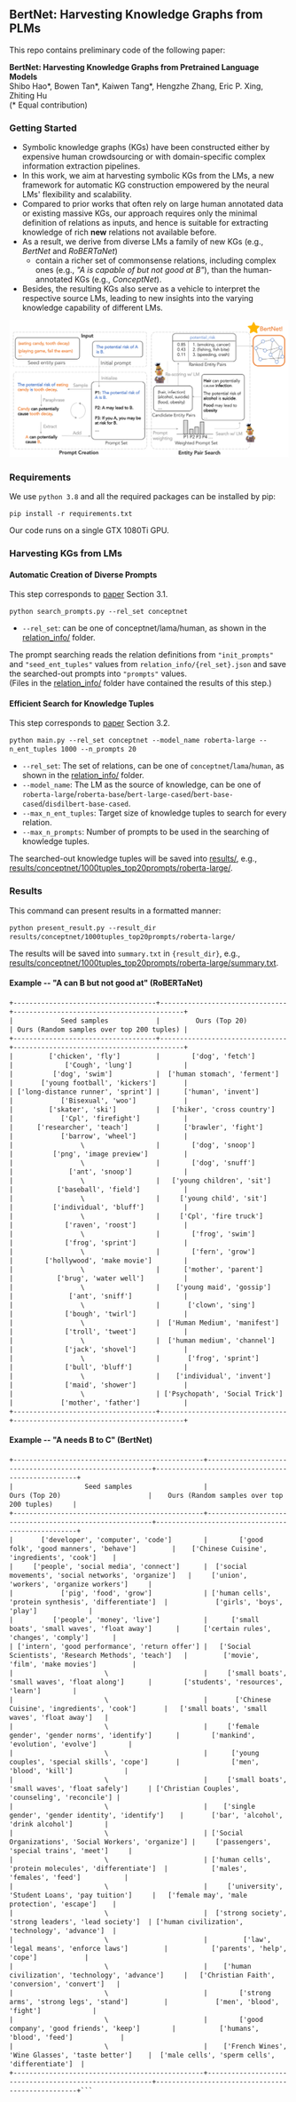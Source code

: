 ## BertNet: Harvesting Knowledge Graphs from PLMs

This repo contains preliminary code of the following paper:

**BertNet: Harvesting Knowledge Graphs from Pretrained Language Models** \
Shibo Hao*, Bowen Tan*, Kaiwen Tang*, Hengzhe Zhang, Eric P. Xing, Zhiting Hu \
(* Equal contribution) 

### Getting Started
* Symbolic knowledge graphs (KGs) have been constructed either by expensive human crowdsourcing or with domain-specific complex information extraction pipelines.
* In this work, we aim at harvesting symbolic KGs from the LMs, a new framework for automatic KG construction empowered by the neural LMs' flexibility and scalability. 
* Compared to prior works that often rely on large human annotated data or existing massive KGs, our approach requires only the minimal definition of relations as inputs, and hence is suitable for extracting knowledge of rich **new** relations not available before. 
* As a result, we derive from diverse LMs a family of new KGs (e.g., *BertNet* and *RoBERTaNet*) 
  * contain a richer set of commonsense relations, including complex ones (e.g., *"A is capable of but not good at B"*), than the human-annotated KGs (e.g., *ConceptNet*). 
* Besides, the resulting KGs also serve as a vehicle to interpret the respective source LMs, leading to new insights into the varying knowledge capability of different LMs.


![](framework.png)

### Requirements
We use `python 3.8` and all the required packages can be installed by pip:
```
pip install -r requirements.txt
```
Our code runs on a single GTX 1080Ti GPU.

### Harvesting KGs from LMs

#### Automatic Creation of Diverse Prompts
This step corresponds to [paper]() Section 3.1. 
```
python search_prompts.py --rel_set conceptnet
```
* `--rel_set`: can be one of conceptnet/lama/human, as shown in the [relation_info/](relation_info/) folder.

The prompt searching reads the relation definitions from `"init_prompts"` and `"seed_ent_tuples"` values from `relation_info/{rel_set}.json` and save the searched-out prompts into `"prompts"` values.\
(Files in the [relation_info/](relation_info/) folder have contained the results of this step.)

#### Efficient Search for Knowledge Tuples
This step corresponds to [paper]() Section 3.2.
```
python main.py --rel_set conceptnet --model_name roberta-large --n_ent_tuples 1000 --n_prompts 20
```
* `--rel_set`: The set of relations, can be one of `conceptnet`/`lama`/`human`, as shown in the [relation_info/](relation_info/) folder.
* `--model_name`: The LM as the source of knowledge, can be one of `roberta-large`/`roberta-base`/`bert-large-cased`/`bert-base-cased`/`disdilbert-base-cased`.
* `--max_n_ent_tuples`: Target size of knowledge tuples to search for every relation.
* `--max_n_prompts`: Number of prompts to be used in the searching of knowledge tuples. 

The searched-out knowledge tuples will be saved into [results/](results/), e.g., [results/conceptnet/1000tuples_top20prompts/roberta-large/](results/conceptnet/1000tuples_top20prompts/roberta-large/).


### Results
This command can present results in a formatted manner:
```
python present_result.py --result_dir results/conceptnet/1000tuples_top20prompts/roberta-large/
```
The results will be saved into `summary.txt` in `{result_dir}`, e.g., [results/conceptnet/1000tuples_top20prompts/roberta-large/summary.txt](results/conceptnet/1000tuples_top20prompts/roberta-large/summary.txt).



#### Example -- "A can B but not good at" (RoBERTaNet)
```
+------------------------------------+--------------------------------+-------------------------------------------+
|            Seed samples            |         Ours (Top 20)          | Ours (Random samples over top 200 tuples) |
+------------------------------------+--------------------------------+-------------------------------------------+
|         ['chicken', 'fly']         |        ['dog', 'fetch']        |             ['Cough', 'lung']             |
|          ['dog', 'swim']           |  ['human stomach', 'ferment']  |       ['young football', 'kickers']       |
| ['long-distance runner', 'sprint'] |      ['human', 'invent']       |            ['Bisexual', 'woo']            |
|         ['skater', 'ski']          |   ['hiker', 'cross country']   |            ['Cpl', 'firefight']           |
|      ['researcher', 'teach']       |      ['brawler', 'fight']      |            ['barrow', 'wheel']            |
|                 \                  |        ['dog', 'snoop']        |          ['png', 'image preview']         |
|                 \                  |        ['dog', 'snuff']        |              ['ant', 'snoop']             |
|                 \                  |   ['young children', 'sit']    |           ['baseball', 'field']           |
|                 \                  |     ['young child', 'sit']     |          ['individual', 'bluff']          |
|                 \                  |     ['Cpl', 'fire truck']      |             ['raven', 'roost']            |
|                 \                  |        ['frog', 'swim']        |             ['frog', 'sprint']            |
|                 \                  |        ['fern', 'grow']        |        ['hollywood', 'make movie']        |
|                 \                  |      ['mother', 'parent']      |           ['brug', 'water well']          |
|                 \                  |    ['young maid', 'gossip']    |              ['ant', 'sniff']             |
|                 \                  |       ['clown', 'sing']        |             ['bough', 'twirl']            |
|                 \                  |  ['Human Medium', 'manifest']  |             ['troll', 'tweet']            |
|                 \                  |  ['human medium', 'channel']   |             ['jack', 'shovel']            |
|                 \                  |       ['frog', 'sprint']       |             ['bull', 'bluff']             |
|                 \                  |    ['individual', 'invent']    |             ['maid', 'shower']            |
|                 \                  | ['Psychopath', 'Social Trick'] |            ['mother', 'father']           |
+------------------------------------+--------------------------------+-------------------------------------------+
```

#### Example -- "A needs B to C" (BertNet)
```
+------------------------------------------------+--------------------------------------------------------+--------------------------------------------------+
|                  Seed samples                  |                     Ours (Top 20)                      |    Ours (Random samples over top 200 tuples)     |
+------------------------------------------------+--------------------------------------------------------+--------------------------------------------------+
|       ['developer', 'computer', 'code']        |        ['good folk', 'good manners', 'behave']         |    ['Chinese Cuisine', 'ingredients', 'cook']    |
|     ['people', 'social media', 'connect']      |  ['social movements', 'social networks', 'organize']   |     ['union', 'workers', 'organize workers']     |
|            ['pig', 'food', 'grow']             | ['human cells', 'protein synthesis', 'differentiate']  |            ['girls', 'boys', 'play']             |
|          ['people', 'money', 'live']           |      ['small boats', 'small waves', 'float away']      |      ['certain rules', 'changes', 'comply']      |
| ['intern', 'good performance', 'return offer'] |   ['Social Scientists', 'Research Methods', 'teach']   |         ['movie', 'film', 'make movies']         |
|                       \                        |     ['small boats', 'small waves', 'float along']      |        ['students', 'resources', 'learn']        |
|                       \                        |       ['Chinese Cuisine', 'ingredients', 'cook']       |   ['small boats', 'small waves', 'float away']   |
|                       \                        |     ['female gender', 'gender norms', 'identify']      |        ['mankind', 'evolution', 'evolve']        |
|                       \                        |      ['young couples', 'special skills', 'cope']       |             ['men', 'blood', 'kill']             |
|                       \                        |     ['small boats', 'small waves', 'float safely']     | ['Christian Couples', 'counseling', 'reconcile'] |
|                       \                        |    ['single gender', 'gender identity', 'identify']    |       ['bar', 'alcohol', 'drink alcohol']        |
|                       \                        | ['Social Organizations', 'Social Workers', 'organize'] |     ['passengers', 'special trains', 'meet']     |
|                       \                        | ['human cells', 'protein molecules', 'differentiate']  |           ['males', 'females', 'feed']           |
|                       \                        |     ['university', 'Student Loans', 'pay tuition']     |   ['female may', 'male protection', 'escape']    |
|                       \                        |  ['strong society', 'strong leaders', 'lead society']  | ['human civilization', 'technology', 'advance']  |
|                       \                        |         ['law', 'legal means', 'enforce laws']         |           ['parents', 'help', 'cope']            |
|                       \                        |    ['human civilization', 'technology', 'advance']     |   ['Christian Faith', 'conversion', 'convert']   |
|                       \                        |        ['strong arms', 'strong legs', 'stand']         |            ['men', 'blood', 'fight']             |
|                       \                        |        ['good company', 'good friends', 'keep']        |           ['humans', 'blood', 'feed']            |
|                       \                        |    ['French Wines', 'Wine Glasses', 'taste better']    |  ['male cells', 'sperm cells', 'differentiate']  |
+------------------------------------------------+--------------------------------------------------------+--------------------------------------------------+```